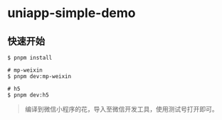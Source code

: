 # uniapp-simple-demo

## 快速开始

```shell
$ pnpm install
```

```shell
# mp-weixin
$ pnpm dev:mp-weixin

# h5
$ pnpm dev:h5
```

> 编译到微信小程序的花，导入至微信开发工具，使用测试号打开即可。
